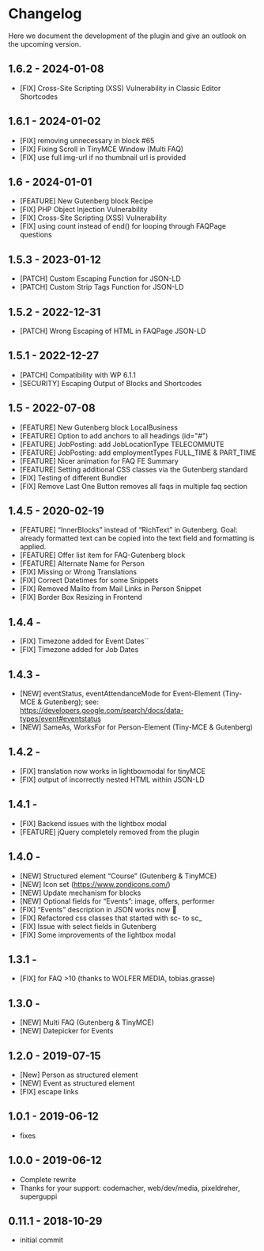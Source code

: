 # Changelog

Here we document the development of the plugin and give an outlook on the upcoming version.

## 1.6.2 - 2024-01-08
- [FIX] Cross-Site Scripting (XSS) Vulnerability in Classic Editor Shortcodes

## 1.6.1 - 2024-01-02
- [FIX] removing unnecessary in block #65
- [FIX] Fixing Scroll in TinyMCE Window (Multi FAQ)
- [FIX] use full img-url if no thumbnail url is provided

## 1.6 - 2024-01-01
- [FEATURE] New Gutenberg block Recipe
- [FIX] PHP Object Injection Vulnerability
- [FIX] Cross-Site Scripting (XSS) Vulnerability
- [FIX] using count instead of end() for looping through FAQPage questions

## 1.5.3 - 2023-01-12
- [PATCH] Custom Escaping Function for JSON-LD
- [PATCH] Custom Strip Tags Function for JSON-LD

## 1.5.2 - 2022-12-31
- [PATCH] Wrong Escaping of HTML in FAQPage JSON-LD

## 1.5.1 - 2022-12-27
- [PATCH] Compatibility with WP 6.1.1
- [SECURITY] Escaping Output of Blocks and Shortcodes

## 1.5 - 2022-07-08
- [FEATURE] New Gutenberg block LocalBusiness
- [FEATURE] Option to add anchors to all headings (id=\"#\")
- [FEATURE] JobPosting: add JobLocationType TELECOMMUTE
- [FEATURE] JobPosting: add employmentTypes FULL_TIME & PART_TIME
- [FEATURE] Nicer animation for FAQ FE Summary
- [FEATURE] Setting additional CSS classes via the Gutenberg standard
- [FIX] Testing of different Bundler 
- [FIX] Remove Last One Button removes all faqs in multiple faq section

## 1.4.5 - 2020-02-19
- [FEATURE] “InnerBlocks” instead of “RichText” in Gutenberg. Goal: already formatted text can be copied into the text
  field and formatting is applied.
- [FEATURE] Offer list item for FAQ-Gutenberg block
- [FEATURE] Alternate Name for Person
- [FIX] Missing or Wrong Translations
- [FIX] Correct Datetimes for some Snippets
- [FIX] Removed Mailto from Mail Links in Person Snippet
- [FIX] Border Box Resizing in Frontend

## 1.4.4 -
- [FIX] Timezone added for Event Dates``
- [FIX] Timezone added for Job Dates

## 1.4.3 -
- [NEW] eventStatus, eventAttendanceMode for Event-Element (Tiny-MCE & Gutenberg);
  see: https://developers.google.com/search/docs/data-types/event#eventstatus
- [NEW] SameAs, WorksFor for Person-Element (Tiny-MCE & Gutenberg)

## 1.4.2 -
- [FIX] translation now works in lightboxmodal for tinyMCE
- [FIX] output of incorrectly nested HTML within JSON-LD

## 1.4.1 -
- [FIX] Backend issues with the lightbox modal
- [FEATURE] jQuery completely removed from the plugin

## 1.4.0 -
- [NEW] Structured element “Course” (Gutenberg & TinyMCE)
- [NEW] Icon set (https://www.zondicons.com/)
- [NEW] Update mechanism for blocks
- [NEW] Optional fields for “Events”: image, offers, performer
- [FIX] “Events” description in JSON works now 🙂
- [FIX] Refactored css classes that started with sc- to sc_
- [FIX] Issue with select fields in Gutenberg
- [FIX] Some improvements of the lightbox modal

## 1.3.1 -
- [FIX] for FAQ >10 (thanks to WOLFER MEDIA, tobias.grasse)

## 1.3.0 -
- [NEW] Multi FAQ (Gutenberg & TinyMCE)
- [NEW] Datepicker for Events

## 1.2.0 - 2019-07-15
- [New] Person as structured element
- [NEW] Event as structured element
- [FIX] escape links

## 1.0.1 - 2019-06-12
- fixes

## 1.0.0 - 2019-06-12
- Complete rewrite
- Thanks for your support: codemacher, web/dev/media, pixeldreher, superguppi

## 0.11.1 - 2018-10-29
- initial commit
